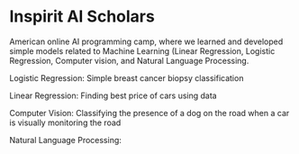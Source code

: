 # Inspirit AI Scholars 

American online AI programming camp, where we learned and developed simple models related to Machine Learning (Linear Regression, Logistic Regression, Computer vision, and Natural Language Processing.


Logistic Regression: Simple breast cancer biopsy classification

Linear Regression: Finding best price of cars using data

Computer Vision: Classifying the presence of a dog on the road when a car is visually monitoring the road

Natural Language Processing:
